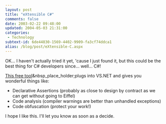 ```yaml
---
layout: post
title: "eXtensible C#"
comments: false
date: 2003-02-22 09:48:00
updated: 2004-05-03 21:31:00
categories:
 - Technology
subtext-id: 6de44830-1569-4402-9909-fa3cf74ddca1
alias: /blog/post/eXtensible-C.aspx
---
```



OK... I haven't actually tried it yet, 'cause I just found it, but this could be the best thing for C# developers since... well... C#!

[This free tool](http://www.resolvecorp.com/products.htm)&nbsp_place_holder;plugs into VS.NET and gives you wonderful things like:

  * Declarative Assertions (probably as close to design by contract as we can get without going to Eiffel) 
  * Code analysis (compiler warnings are better than unhandled exceptions) 
  * Code obfuscation (protect your work!)

I hope I like this. I'll let you know as soon as a decide.
